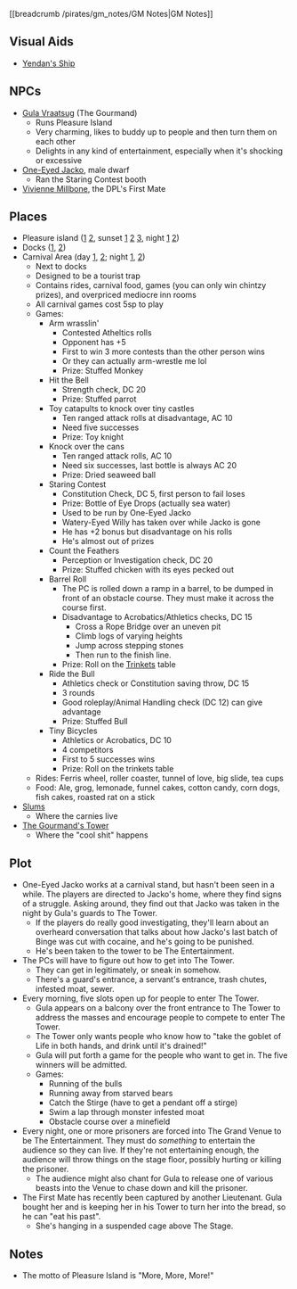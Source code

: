 [[breadcrumb /pirates/gm_notes/GM Notes|GM Notes]]

<script type="module">
    import {init_links} from "/js/common/visual_aid_backend.js";
    init_links();
</script>

## Visual Aids

* [Yendan's Ship](^pirates/caravel.jpg)

## NPCs

* [Gula Vraatsug](^pirates/gula_vraatsug.jpg) (The Gourmand)
  * Runs Pleasure Island
  * Very charming, likes to buddy up to people and then turn them on each other
  * Delights in any kind of entertainment, especially when it's shocking or excessive
* [One-Eyed Jacko](^pirates/one_eyed_jacko.jpg), male dwarf
  * Ran the Staring Contest booth
* [Vivienne Millbone](^pirates/vivienne_millbone.png), the DPL's First Mate

## Places

* Pleasure island ([1](^pirates/pleasure_island_day_1.jpg) [2](^pirates/pleasure_island_day_2.jpg), sunset [1](^pirates/pleasure_island_sunset_1.jpg) [2](^pirates/pleasure_island_sunset_2.jpg) [3](^pirates/pleasure_island_sunset_3.jpg), night [1](^pirates/pleasure_island_night_1.jpg) [2](^pirates/pleasure_island_night_2.jpg))
* Docks ([1](^pirates/pleasure_island_docks1.jpeg), [2](^pirates/pleasure_island_docks2.jpg))
* Carnival Area (day [1](^pirates/pleasure_island_carnival_day1.png), [2](^pirates/pleasure_island_carnival_day2.png); night [1](^pirates/pleasure_island_carnival_night1.png), [2](^pirates/pleasure_island_carnival_night2.png))
  * Next to docks
  * Designed to be a tourist trap
  * Contains rides, carnival food, games (you can only win chintzy prizes), and overpriced mediocre inn rooms
  * All carnival games cost 5sp to play
  * Games:
    * Arm wrasslin'
      * Contested Atheltics rolls
      * Opponent has +5
      * First to win 3 more contests than the other person wins
      * Or they can actually arm-wrestle me lol
      * Prize: Stuffed Monkey
    * Hit the Bell
      * Strength check, DC 20
      * Prize: Stuffed parrot
    * Toy catapults to knock over tiny castles
      * Ten ranged attack rolls at disadvantage, AC 10
      * Need five successes
      * Prize: Toy knight
    * Knock over the cans
      * Ten ranged attack rolls, AC 10
      * Need six successes, last bottle is always AC 20
      * Prize: Dried seaweed ball
    * Staring Contest
      * Constitution Check, DC 5, first person to fail loses
      * Prize: Bottle of Eye Drops (actually sea water)
      * Used to be run by One-Eyed Jacko
      * Watery-Eyed Willy has taken over while Jacko is gone
      * He has +2 bonus but disadvantage on his rolls
      * He's almost out of prizes
    * Count the Feathers
      * Perception or Investigation check, DC 20
      * Prize: Stuffed chicken with its eyes pecked out
    * Barrel Roll
      * The PC is rolled down a ramp in a barrel, to be dumped in front of an obstacle course. They must make it across the course first. 
      * Disadvantage to Acrobatics/Athletics checks, DC 15
        * Cross a Rope Bridge over an uneven pit
        * Climb logs of varying heights
        * Jump across stepping stones
        * Then run to the finish line.
      * Prize: Roll on the [Trinkets](/dnd/general/equipment#trinkets) table
    * Ride the Bull
      * Athletics check or Constitution saving throw, DC 15
      * 3 rounds
      * Good roleplay/Animal Handling check (DC 12) can give advantage
      * Prize: Stuffed Bull
    * Tiny Bicycles
      * Athletics or Acrobatics, DC 10
      * 4 competitors
      * First to 5 successes wins
      * Prize: Roll on the trinkets table
  * Rides: Ferris wheel, roller coaster, tunnel of love, big slide, tea cups
  * Food: Ale, grog, lemonade, funnel cakes, cotton candy, corn dogs, fish cakes, roasted rat on a stick
* [Slums](^pirates/pleasure_island_slums1.png)
  * Where the carnies live
* [The Gourmand's Tower](^pirates/the_gourmands_tower.jpg)
  * Where the "cool shit" happens


## Plot

* One-Eyed Jacko works at a carnival stand, but hasn't been seen in a while. The players are directed to Jacko's home, where they find signs of a struggle. Asking around, they find out that Jacko was taken in the night by Gula's guards to The Tower.
  * If the players do really good investigating, they'll learn about an overheard conversation that talks about how Jacko's last batch of Binge was cut with cocaine, and he's going to be punished.
  * He's been taken to the tower to be The Entertainment.
* The PCs will have to figure out how to get into The Tower.
  * They can get in legitimately, or sneak in somehow.
  * There's a guard's entrance, a servant's entrance, trash chutes, infested moat, sewer.
* Every morning, five slots open up for people to enter The Tower.
  * Gula appears on a balcony over the front entrance to The Tower to address the masses and encourage people to compete to enter The Tower.
  * The Tower only wants people who know how to "take the goblet of Life in both hands, and drink until it's drained!" 
  * Gula will put forth a game for the people who want to get in. The five winners will be admitted.
  * Games:
    * Running of the bulls
    * Running away from starved bears
    * Catch the Stirge (have to get a pendant off a stirge)
    * Swim a lap through monster infested moat
    * Obstacle course over a minefield
* Every night, one or more prisoners are forced into The Grand Venue to be The Entertainment. They must do *something* to entertain the audience so they can live. If they're not entertaining enough, the audience will throw things on the stage floor, possibly hurting or killing the prisoner.
  * The audience might also chant for Gula to release one of various beasts into the Venue to chase down and kill the prisoner.
* The First Mate has recently been captured by another Lieutenant. Gula bought her and is keeping her in his Tower to turn her into the bread, so he can "eat his past".
  * She's hanging in a suspended cage above The Stage.


## Notes

* The motto of Pleasure Island is "More, More, More!"
